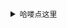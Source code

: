 <details>
  <summary>
    <code>哈喽点这里</code>
  </summary>
  <br />
  嗨，我叫杨土豆，目前用github部署我的hugo静态网页。
</details>
